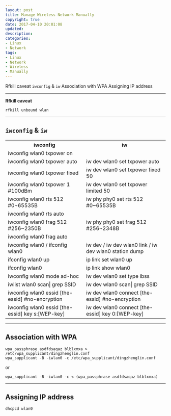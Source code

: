 ```yaml
---
layout: post
title: Manage Wireless Network Manually
copyright: true
date: 2017-04-10 20:01:08
updated:
description:
categories:
- Linux
- Network
tags:
- Linux
- Network
- Wireless
- Manually
---
```


Rfkill caveat
`iwconfig` & `iw`
Association with WPA
Assigning IP address
<!-- more -->

-----------------------------
**Rfkill caveat**

    rfkill unbound wlan

-----------------------------
`iwconfig` & `iw`
-----------------------------
<table><tr><th>iwconfig</th><th>iw</th></tr>
<tr><td>iwconfig wlan0 txpower on                       </td><td>                                                      </td></tr> <tr><td>iwconfig wlan0 txpower auto                     </td><td>iw dev wlan0 set txpower auto                         </td></tr> <tr><td>iwconfig wlan0 txpower fixed                    </td><td>iw dev wlan0 set txpower fixed 50                     </td></tr> <tr><td>iwconfig wlan0 txpower 1  #100dBm               </td><td>iw dev wlan0 set txpower limited 50                   </td></tr> <tr><td>iwconfig wlan0 rts 512    #0~65535B             </td><td>iw phy phy0 set rts 512   #0~65535B                   </td></tr> <tr><td>iwconfig wlan0 rts auto                         </td><td>                                                      </td></tr> <tr><td>iwconfig wlan0 frag 512   #256~2350B            </td><td>iw phy phy0 set frag 512  #256~2348B                  </td></tr> <tr><td>iwconfig wlan0 frag auto                        </td><td>                                                      </td></tr> <tr><td>iwconfig wlan0 / ifconfig wlan0                 </td><td>iw dev / iw dev wlan0 link / iw dev wlan0 station dump</td></tr> <tr><td>ifconfig wlan0 up                               </td><td>ip link set wlan0 up                                  </td></tr> <tr><td>ifconfig wlan0                                  </td><td>ip link show wlan0                                    </td></tr> <tr><td>iwconfig wlan0 mode ad-hoc                      </td><td>iw dev wlan0 set type ibss                            </td></tr> <tr><td>iwlist wlan0 scan| grep SSID                    </td><td>iw dev wlan0 scan| grep SSID                          </td></tr> <tr><td>iwconfig wlan0 essid [the-essid]  #no-encryption</td><td>iw dev wlan0 connect [the-essid]  #no-encryption      </td></tr> <tr><td>iwconfig wlan0 essid [the-essid] key s:[WEP-key]</td><td>iw dev wlan0 connect [the-essid] key 0:[WEP-key]      </td></tr>
</table>

-----------------------------
Association with WPA
-----------------------------

    wpa_passphrase asdfdsaqaz blblxmxa > /etc/wpa_supplicant/dingzhenglin.conf
    wpa_supplicant -B -iwlan0 -c /etc/wpa_supplicant/dingzhenglin.conf
or

    wpa_supplicant -B -iwlan0 -c < (wpa_passphrase asdfdsaqaz blblxmxa)

-----------------------------
Assigning IP address
-----------------------------

    dhcpcd wlan0

